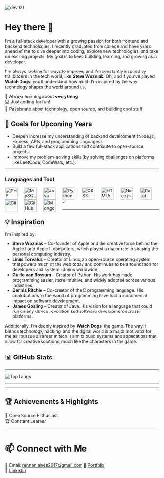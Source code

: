 
![dev (2)](https://github.com/user-attachments/assets/b14124d3-5147-4a57-9d50-97981b7d26ac)

# Hey there 👋

I’m a full-stack developer with a growing passion for both frontend and backend technologies. I recently graduated from college and have years ahead of me to dive deeper into coding, explore new technologies, and take on exciting projects. My goal is to keep building, learning, and growing as a developer.

I'm always looking for ways to improve, and I'm constantly inspired by trailblazers in the tech world, like **Steve Wozniak**. Oh, and if you’ve played **Watch Dogs**, you’ll understand how much I’m inspired by the way technology shapes the world around us.

🌱 Always learning about **everything**  
💻 Just coding for fun!  
🚀 Passionate about technology, open source, and building cool stuff



## 🎯 Goals for Upcoming Years

- Deepen increase my understanding of backend development (Node.js, Express, APIs, and programming languages).
- Build a few full-stack applications and contribute to open-source projects.
- Improve my problem-solving skills (by solving challenges on platforms like LeetCode, CodeWars, etc.).

---

### Languages and Tool
<a href="https://www.php.net/">
  <img align="left" alt="PHP" width="40px" style="padding-right:20px;" src="https://cdn.jsdelivr.net/gh/devicons/devicon/icons/php/php-original.svg"/>
</a>
<a href="https://www.mysql.com/">
  <img align="left" alt="MySQL" width="40px" style="padding-right:20px;" src="https://cdn.jsdelivr.net/gh/devicons/devicon/icons/mysql/mysql-original.svg"/>
</a>
<a href="https://www.oracle.com/java/">
  <img align="left" alt="Java" width="40px" style="padding-right:20px;" src="https://cdn.jsdelivr.net/gh/devicons/devicon/icons/java/java-original.svg"/>
</a>
<a href="https://www.python.org/">
  <img align="left" alt="Python" width="40px" style="padding-right:20px;" src="https://cdn.jsdelivr.net/gh/devicons/devicon/icons/python/python-original.svg"/>
</a>
<a href="https://developer.mozilla.org/en-US/docs/Web/CSS">
  <img align="left" alt="CSS3" width="40px" style="padding-right:20px;" src="https://cdn.jsdelivr.net/gh/devicons/devicon/icons/css3/css3-original.svg"/>
</a>
<a href="https://developer.mozilla.org/en-US/docs/Web/HTML">
  <img align="left" alt="HTML5" width="40px" style="padding-right:20px;" src="https://cdn.jsdelivr.net/gh/devicons/devicon/icons/html5/html5-original.svg"/>
</a>
<a href="https://nodejs.org/">
  <img align="left" alt="Node.js" width="40px" style="padding-right:20px;" src="https://cdn.jsdelivr.net/gh/devicons/devicon/icons/nodejs/nodejs-original.svg"/>
</a>
<a href="https://reactjs.org/">
  <img align="left" alt="React" width="40px" style="padding-right:20px;" src="https://cdn.jsdelivr.net/gh/devicons/devicon/icons/react/react-original.svg"/>
</a>
<a href="https://git-scm.com/">
  <img align="left" alt="Git" width="40px" style="padding-right:20px;" src="https://cdn.jsdelivr.net/gh/devicons/devicon/icons/git/git-original.svg"/>
</a>
<a href="https://github.com/">
  <img align="left" alt="GitHub" width="40px" style="padding-right:20px;" src="https://cdn.jsdelivr.net/gh/devicons/devicon/icons/github/github-original.svg"/>
</a>
<a href="https://www.mongodb.com/">
  <img align="left" alt="MongoDB" width="40px" style="padding-right:20px;" src="https://cdn.jsdelivr.net/gh/devicons/devicon/icons/mongodb/mongodb-original.svg"/>
</a>
-

***
## 💡 Inspiration
I’m inspired by:


- **Steve Wozniak** – Co-founder of Apple and the creative force behind the Apple I and Apple II computers, which played a major role in shaping the personal computing industry.
- **Linus Torvalds** – Creator of Linux, an open-source operating system that powers much of the web today and continues to be a foundation for developers and system admins worldwide.
- **Guido van Rossum** – Creator of Python. His work has made programming easier, more intuitive, and widely adopted across various industries.
- **Dennis Ritchie** – Co-creator of the C programming language. His contributions to the world of programming have had a monumental impact on software development.
- **James Gosling** – Creator of Java. His vision for a language that could run on any device revolutionized software development across platforms.

Additionally, I’m deeply inspired by **Watch Dogs**, the game. The way it blends technology, hacking, and the digital world is a major motivator for me as I pursue a career in tech. I aim to build systems and applications that allow for creative solutions, much like the characters in the game.

## 📊 GitHub Stats

---

![Top Langs](https://github-readme-stats.vercel.app/api/top-langs/?username=lrennan&layout=compact&theme=dark)

---

---

## 🏆 Achievements & Highlights

🎯 Open Source Enthusiast  
🏆 Constant Learner

---

# 📫 Connect with Me

📧 Email: rennan.alves2617@gmail.com
🔗 [Portfolio](https://lrennan.github.io/web_portifolio/)  
💼 [LinkedIn](https://www.linkedin.com/in/rennan-dev/)
